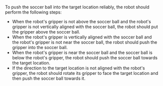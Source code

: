 To push the soccer ball into the target location reliably, the robot should perform the following steps:
- When the robot's gripper is not above the soccer ball and the robot's gripper is not vertically aligned with the soccer ball, the robot should put the gripper above the soccer ball.
- When the robot's gripper is vertically aligned with the soccer ball and the robot's gripper is not near the soccer ball, the robot should push the gripper into the soccer ball.
- When the robot's gripper is near the soccer ball and the soccer ball is below the robot's gripper, the robot should push the soccer ball towards the target location.
- If the direction to the target location is not aligned with the robot's gripper, the robot should rotate its gripper to face the target location and then push the soccer ball towards it.